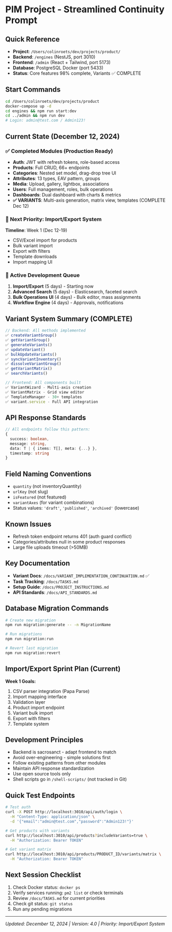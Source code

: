 # PIM Project - Streamlined Continuity Prompt

## Quick Reference
- **Project**: `/Users/colinroets/dev/projects/product/`
- **Backend**: `/engines` (NestJS, port 3010) 
- **Frontend**: `/admin` (React + Tailwind, port 5173)
- **Database**: PostgreSQL Docker (port 5433)
- **Status**: Core features 98% complete, Variants ✅ COMPLETE

## Start Commands
```bash
cd /Users/colinroets/dev/projects/product
docker-compose up -d
cd engines && npm run start:dev
cd ../admin && npm run dev
# Login: admin@test.com / Admin123!
```

## Current State (December 12, 2024)
### ✅ Completed Modules (Production Ready)
- **Auth**: JWT with refresh tokens, role-based access
- **Products**: Full CRUD, 66+ endpoints
- **Categories**: Nested set model, drag-drop tree UI
- **Attributes**: 13 types, EAV pattern, groups
- **Media**: Upload, gallery, lightbox, associations
- **Users**: Full management, roles, bulk operations
- **Dashboards**: Dual dashboard with charts & metrics
- **✅ VARIANTS**: Multi-axis generation, matrix view, templates (COMPLETE Dec 12)

### 🚀 Next Priority: Import/Export System
**Timeline**: Week 1 (Dec 12-19)
- CSV/Excel import for products
- Bulk variant import
- Export with filters
- Template downloads
- Import mapping UI

### 🔄 Active Development Queue
1. **Import/Export** (5 days) - Starting now
2. **Advanced Search** (5 days) - Elasticsearch, faceted search
3. **Bulk Operations UI** (4 days) - Bulk editor, mass assignments
4. **Workflow Engine** (4 days) - Approvals, notifications

## Variant System Summary (COMPLETE)
```typescript
// Backend: All methods implemented
✅ createVariantGroup()
✅ getVariantGroup()
✅ generateVariants()
✅ updateVariant()
✅ bulkUpdateVariants()
✅ syncVariantInventory()
✅ dissolveVariantGroup()
✅ getVariantMatrix()
✅ searchVariants()

// Frontend: All components built
✅ VariantWizard - Multi-axis creation
✅ VariantMatrix - Grid view editor
✅ TemplateManager - 30+ templates
✅ variant.service - Full API integration
```

## API Response Standards
```typescript
// All endpoints follow this pattern:
{
  success: boolean,
  message: string,
  data: T | { items: T[], meta: {...} },
  timestamp: string
}
```

## Field Naming Conventions
- `quantity` (not inventoryQuantity)
- `urlKey` (not slug)
- `isFeatured` (not featured)
- `variantAxes` (for variant combinations)
- Status values: `'draft'`, `'published'`, `'archived'` (lowercase)

## Known Issues
- Refresh token endpoint returns 401 (auth guard conflict)
- Categories/attributes null in some product responses
- Large file uploads timeout (>50MB)

## Key Documentation
- **Variant Docs**: `/docs/VARIANT_IMPLEMENTATION_CONTINUATION.md` ✅
- **Task Tracking**: `/docs/TASKS.md`
- **Setup Guide**: `/docs/PROJECT_INSTRUCTIONS.md`
- **API Standards**: `/docs/API_STANDARDS.md`

## Database Migration Commands
```bash
# Create new migration
npm run migration:generate -- -n MigrationName

# Run migrations
npm run migration:run

# Revert last migration
npm run migration:revert
```

## Import/Export Sprint Plan (Current)
**Week 1 Goals:**
1. CSV parser integration (Papa Parse)
2. Import mapping interface
3. Validation layer
4. Product import endpoint
5. Variant bulk import
6. Export with filters
7. Template system

## Development Principles
- Backend is sacrosanct - adapt frontend to match
- Avoid over-engineering - simple solutions first
- Follow existing patterns from other modules
- Maintain API response standardization
- Use open source tools only
- Shell scripts go in `/shell-scripts/` (not tracked in Git)

## Quick Test Endpoints
```bash
# Test auth
curl -X POST http://localhost:3010/api/auth/login \
  -H "Content-Type: application/json" \
  -d '{"email":"admin@test.com","password":"Admin123!"}'

# Get products with variants
curl http://localhost:3010/api/products?includeVariants=true \
  -H "Authorization: Bearer TOKEN"

# Get variant matrix
curl http://localhost:3010/api/products/PRODUCT_ID/variants/matrix \
  -H "Authorization: Bearer TOKEN"
```

## Next Session Checklist
1. Check Docker status: `docker ps`
2. Verify services running: `pm2 list` or check terminals
3. Review `/docs/TASKS.md` for current priorities
4. Check git status: `git status`
5. Run any pending migrations

---
*Updated: December 12, 2024 | Version: 4.0 | Priority: Import/Export System*
